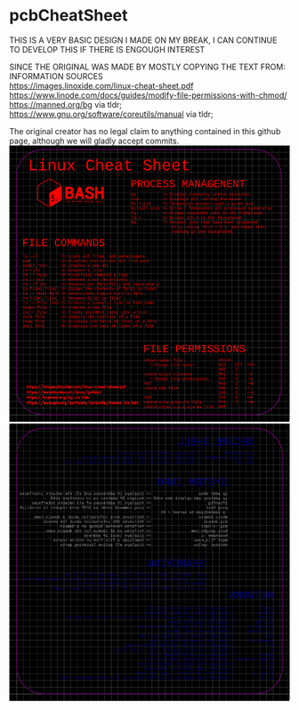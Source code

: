 # pcbCheatSheet     
                
               
 THIS IS A VERY BASIC DESIGN I MADE ON MY BREAK, I CAN CONTINUE TO DEVELOP THIS IF THERE IS ENGOUGH INTEREST
                     
                        
SINCE THE ORIGINAL WAS MADE BY MOSTLY COPYING THE TEXT FROM:                     
INFORMATION SOURCES                           
https://images.linoxide.com/linux-cheat-sheet.pdf                               
https://www.linode.com/docs/guides/modify-file-permissions-with-chmod/                               
https://manned.org/bg via tldr;                           
https://www.gnu.org/software/coreutils/manual via tldr;                     
                                            
The original creator has no legal claim to anything contained in this github page, although we will gladly accept commits.                     
![FRONT OF pCB IMAGE](https://raw.githubusercontent.com/GabrielPresley/pcbCheatSheet/main/pic-selected-220408-1632-15.png)
![BACK OF PCB IMAGE](https://raw.githubusercontent.com/GabrielPresley/pcbCheatSheet/main/pic-selected-220408-1633-44.png)
